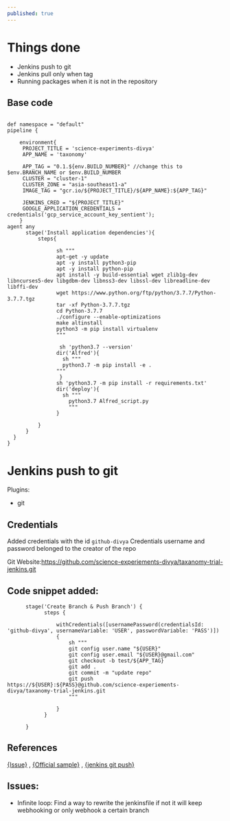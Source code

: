 ```yaml
---
published: true
---
```

# Things done 
- Jenkins push to git
- Jenkins pull only when tag
- Running packages when it is not in the repository


## Base code

```

def namespace = "default"
pipeline {

    environment{
     PROJECT_TITLE = 'science-experiments-divya'
     APP_NAME = 'taxonomy'

     APP_TAG = "0.1.${env.BUILD_NUMBER}" //change this to $env.BRANCH_NAME or $env.BUILD_NUMBER
     CLUSTER = "cluster-1"
     CLUSTER_ZONE = "asia-southeast1-a"
     IMAGE_TAG = "gcr.io/${PROJECT_TITLE}/${APP_NAME}:${APP_TAG}"

     JENKINS_CRED = "${PROJECT_TITLE}"
     GOOGLE_APPLICATION_CREDENTIALS = credentials('gcp_service_account_key_sentient');
    }
agent any
      stage('Install application dependencies'){
          steps{

                sh """
                apt-get -y update
                apt -y install python3-pip
                apt -y install python-pip
                apt install -y build-essential wget zlib1g-dev libncurses5-dev libgdbm-dev libnss3-dev libssl-dev libreadline-dev libffi-dev
                wget https://www.python.org/ftp/python/3.7.7/Python-3.7.7.tgz
                tar -xf Python-3.7.7.tgz
                cd Python-3.7.7
                ./configure --enable-optimizations
                make altinstall
                python3 -m pip install virtualenv
                """

                 sh 'python3.7 --version'
                dir('Alfred'){
                  sh """
                  python3.7 -m pip install -e .
                """
                 }
                sh 'python3.7 -m pip install -r requirements.txt'
                dir('deploy'){
                  sh """
                    python3.7 Alfred_script.py
                    """
                }

          }
      }
  }
}
```

# Jenkins push to git

Plugins:
- git


## Credentials
Added credentials with the id `github-divya`
Credentials username and password belonged to the creator of the repo

Git Website:https://github.com/science-experiements-divya/taxanomy-trial-jenkins.git

## Code snippet added:
```
      stage('Create Branch & Push Branch') {
            steps {

                withCredentials([usernamePassword(credentialsId: 'github-divya', usernameVariable: 'USER', passwordVariable: 'PASS')]) 
                {
                    sh """
                    git config user.name "${USER}"
                    git config user.email "${USER}@gmail.com"
                    git checkout -b test/${APP_TAG}
                    git add .
                    git commit -m "update repo"
                    git push https://${USER}:${PASS}@github.com/science-experiements-divya/taxanomy-trial-jenkins.git
                    """
                    
                } 
            }

      }
```

## References
[{Issue}](https://stackoverflow.com/questions/38769976/is-it-possible-to-git-merge-push-using-jenkins-pipelinea) , [{Official sample}](https://github.com/jenkinsci/pipeline-examples/blob/master/pipeline-examples/push-git-repo/pushGitRepo.groovy) , [{jenkins git push}](https://stackoverflow.com/questions/53325544/jenkins-pipeline-git-push)

## Issues:
- Infinite loop: Find a way to rewrite the jenkinsfile if not it will keep webhooking or only webhook a certain branch
